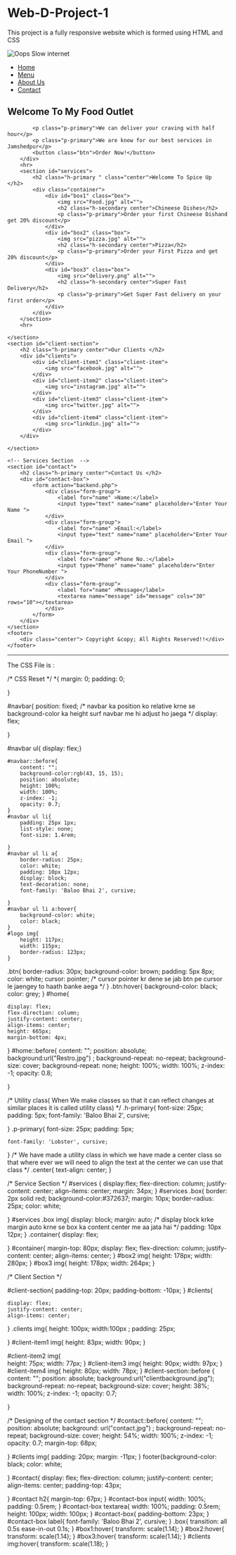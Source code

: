 # Web-D-Project-1
This project is a fully responsive website which is formed using HTML and CSS




<!DOCTYPE html>
<html lang="en">

<head>
    <meta charset="UTF-8">
    <meta http-equiv="X-UA-Compatible" content="IE=edge">
    <meta name="viewport" content="width=device-width, initial-scale=1.0">
    <title>Best Online Food Outlet Services | Spiceup</title>
    <link rel="stylesheet" href="style.css">
    <link href="https://fonts.googleapis.com/css2?family=Lobster&display=swap" rel="stylesheet">
    <link href="https://fonts.googleapis.com/css2?family=Baloo+Bhai+2:wght@500&display=swap" rel="stylesheet">
    <link rel="stylesheet" media="screen and (max-width:1170px)" href="phone.css">
</head>

<body>
    <nav id="navbar">
        <div id="logo">
            <img src="Anishdp.jpeg" alt="Oops Slow internet">
        </div>
        <ul>
            <li id="item"><a href="#">Home</a></li>
            <li id="item"><a href="#">Menu</a></li>
            <li id="item"><a href="#">About Us</a></li>
            <li id="item"><a href="#">Contact</a></li>
        </ul>
    </nav>
    <section id="home">
        <div id="container">
          <h2 class="h-primary">Welcome To My Food Outlet</h2> 
          
            <p class="p-primary">We can deliver your craving with half hour</p>
            <p class="p-primary">We are know for our best services in Jamshedpur</p>
            <button class="btn">Order Now!</button>
        </div>
        <hr>
        <section id="services">
            <h2 class="h-primary " class="center">Welcome To Spice Up </h2>
            <div class="container">
                <div id="box1" class="box">
                    <img src="Food.jpg" alt="">
                    <h2 class="h-secondary center">Chineese Dishes</h2>
                    <p class="p-primary">Order your first Chineese Dishand get 20% discount</p>
                </div>
                <div id="box2" class="box">
                    <img src="pizza.jpg" alt="">
                    <h2 class="h-secondary center">Pizza</h2>
                    <p class="p-primary">Order your First Pizza and get 20% discount</p>
                </div>
                <div id="box3" class="box">
                    <img src="delivery.png" alt="">
                    <h2 class="h-secondary center">Super Fast Delivery</h2>
                    <p class="p-primary">Get Super Fast delivery on your first order</p>
                </div>
            </div>
        </section>
        <hr>

    </section>
    <section id="client-section">
        <h2 class="h-primary center">Our Clients </h2> 
        <div id="clients">
            <div id="client-item1" class="client-item">
                <img src="facebook.jpg" alt="">
            </div>
            <div id="client-item2" class="client-item">
                <img src="instagram.jpg" alt="">
            </div>
            <div id="client-item3" class="client-item">
                <img src="twitter.jpg" alt="">
            </div>
            <div id="client-item4" class="client-item">
                <img src="linkdin.jpg" alt="">
            </div>
        </div>   
    
    </section>

    <!-- Services Section  -->
    <section id="contact">
        <h2 class="h-primary center">Contact Us </h2>
        <div id="contact-box">
            <form action="backend.php">
                <div class="form-group">
                    <label for="name" >Name:</label>
                    <input type="text" name="name" placeholder="Enter Your Name ">
                </div>
                <div class="form-group">
                    <label for="name" >Email:</label>
                    <input type="text" name="name" placeholder="Enter Your Email ">
                </div>
                <div class="form-group">
                    <label for="name" >Phone No.:</label>
                    <input type="Phone" name="name" placeholder="Enter Your PhoneNumber ">
                </div>
                <div class="form-group">
                    <label for="name" >Message</label>
                    <textarea name="message" id="message" cols="30" rows="10"></textarea>
                </div>
            </form>
        </div>
    </section>
    <footer>
        <div class="center"> Copyright &copy; All Rights Reserved!!</div>
    </footer>


</body>

</html>



_______________________________________________________________________________________________________________________________________________________________________
The CSS File is :

/* CSS Reset  */
*{
    margin: 0;
    padding: 0;
    
}

#navbar{
    position: fixed;
    /* navbar ka position ko relative krne se background-color ka height surf navbar me hi adjust ho jaega  */
    display: flex;
    
}

#navbar ul{
    display: flex;}
    
    #navbar::before{
        content: "";
        background-color:rgb(43, 15, 15);
        position: absolute;
        height: 100%;
        width: 100%;
        z-index: -1;
        opacity: 0.7;
    }
    #navbar ul li{
        padding: 25px 1px;
        list-style: none;
        font-size: 1.4rem;
        
    }
    #navbar ul li a{
        border-radius: 25px;
        color: white;
        padding: 10px 12px;
        display: block;
        text-decoration: none;
        font-family: 'Baloo Bhai 2', cursive;
        
    }
    #navbar ul li a:hover{
        background-color: white;
        color: black;
    }
    #logo img{
        height: 117px;
        width: 115px;
        border-radius: 123px;
    }
.btn{
    border-radius: 30px;
    background-color: brown;
    padding: 5px 8px;
    color: white;
    cursor: pointer;
    /* cursor pointer kr dene se jab btn pe cursor le jaengey to haath banke aega  */
}
.btn:hover{
    background-color: black;
    color: grey;
}
#home{
    
    display: flex;
    flex-direction: column;
    justify-content: center;
    align-items: center;
    height: 665px;
    margin-bottom: 4px;
}
#home::before{
    content: "";
    position: absolute;
    background:url("Restro.jpg") ;
    background-repeat: no-repeat;
    background-size: cover;
    background-repeat: none;
    height: 100%;
    width: 100%;
    z-index: -1;
    opacity: 0.8;

}

/* Utility class( When We make classes so that it can reflect changes at similar  places it is called utility class) */
.h-primary{
    font-size: 25px;
    padding: 5px;
    font-family: 'Baloo Bhai 2', cursive;
   
  
}
.p-primary{
    font-size: 25px;
    padding: 5px;
  
    font-family: 'Lobster', cursive;
}
/* We have made a utility class in which we have made a center class so that where ever we will need to align the text at the center we can use that class  */
.center{
    text-align: center;
}



/* Service Section  */
#services {
    display:flex;
    flex-direction: column;
    justify-content: center;
    align-items: center;
    margin: 34px;
}
#services .box{
    border: 2px solid red;
    background-color:#372637;
    margin: 10px;
    border-radius: 25px;
    color: white;
  
}
#services .box img{
    display: block;
    margin: auto;
    /* display block krke margin auto krne se box ka content center me aa jata hai  */
    padding: 10px 12px;
}
.container{
    display: flex;

}
#container{
    margin-top: 80px;
    display: flex;
    flex-direction: column;
    justify-content: center;
    align-items: center;
}
#box2 img{
    height: 178px;
    width: 280px;
}
#box3 img{
    height: 178px;
    width: 264px;
}



/* Client Section  */

#client-section{
    padding-top: 20px;
    padding-bottom: -10px;
}
#clients{
    
    display: flex;
    justify-content: center;
    align-items: center;
}
.clients img{
    height: 100px;
    width:100px ;
    padding: 25px;
   
}
#client-item1 img{
height: 83px;
    width: 90px;
}


#client-item2 img{   
     height: 75px;
    width: 77px;
}
#client-item3 img{
    height: 90px;
    width: 97px;
}
#client-item4 img{
    height: 80px;
    width: 78px;
}
#client-section::before
{
    content: "";
    position: absolute;
    background:url("clientbackground.jpg");
   background-repeat: no-repeat;
   background-size: cover;
   height: 38%; 
    width: 100%;
    z-index: -1;
    opacity: 0.7;

}

/* Designing of the contact section  */
#contact::before{
    content: "";
    position: absolute;
    background: url("contact.jpg") ;
    background-repeat: no-repeat;
    background-size: cover;
    height: 54%;
    width: 100%;
    z-index: -1;
    opacity: 0.7;
    margin-top: 68px;

}
#clients img{
    padding: 20px;
    margin: -11px;
}
footer{background-color: black;
    color: white;

}
#contact{
    display: flex;
    flex-direction: column;
    justify-content: center;
    align-items: center;
    padding-top: 43px;
  
  
}
#contact h2{
    margin-top: 67px;
}
#contact-box input{
    width: 100%;
    padding: 0.5rem;
}
#contact-box textarea{
    width: 100%;
    padding: 0.5rem;
    height: 100px;
    width: 100px;
}
#contact-box{
    padding-bottom: 23px;
}
#contact-box label{
    font-family: 'Baloo Bhai 2', cursive;
}
.box{
    transition: all 0.5s ease-in-out 0.1s;
}
#box1:hover{
    transform: scale(1.14);
}
#box2:hover{
    transform: scale(1.14);
}
#box3:hover{
    transform: scale(1.14);
}
#clients img:hover{
    transform: scale(1.18);
}

